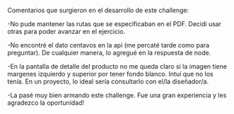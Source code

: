 Comentarios que surgieron en el desarrollo de este challenge:

-No pude mantener las rutas que se especificaban en el PDF. Decidí usar otras para poder avanzar en el ejercicio.

-No encontré el dato centavos en la api (me percaté tarde como para preguntar). De cualquier manera, lo agregué en la respuesta de node.

-En la pantalla de detalle del producto no me queda claro si la imagen tiene margenes izquierdo y superior por tener fondo blanco. Intuí que no los tenía. En un proyecto, lo ideal sería consultarlo con el/la diseñador/a.

-La pasé muy bien armando este challenge. Fue una gran experiencia y les agradezco la oportunidad!

